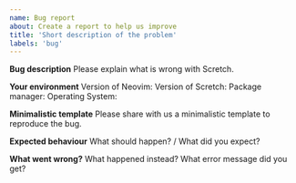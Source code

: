 ```yaml
---
name: Bug report
about: Create a report to help us improve
title: 'Short description of the problem'
labels: 'bug'
---
```

**Bug description**
Please explain what is wrong with Scretch.
 
**Your environment**
Version of Neovim:
Version of Scretch: 
Package manager:
Operating System: 
 
**Minimalistic template**
Please share with us a minimalistic template to reproduce the bug.
 
**Expected behaviour**
What should happen? / What did you expect?
 
**What went wrong?**
What happened instead? What error message did you get?
